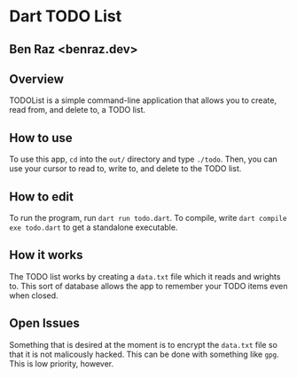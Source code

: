 # Dart TODO List
## Ben Raz <benraz.dev>

## Overview

TODOList is a simple command-line application that allows you to create, read from, and delete to, a TODO list. 

## How to use

To use this app, `cd` into the `out/` directory and type `./todo`. Then, you can use your cursor to read to, write to, and delete to the TODO list.

## How to edit

To run the program, run `dart run todo.dart`. To compile, write `dart compile exe todo.dart` to get a standalone executable.

## How it works

The TODO list works by creating a `data.txt` file which it reads and wrights to. This sort of database allows the app to remember your TODO items even when closed.

## Open Issues

Something that is desired at the moment is to encrypt the `data.txt` file so that it is not malicously hacked. This can be done with something like `gpg`. This is low priority, however. 
